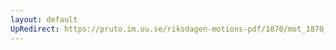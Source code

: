 ```yaml
---
layout: default
UpRedirect: https://pruto.im.uu.se/riksdagen-motions-pdf/1870/mot_1870__ak__15/mot_1870__ak__15-002.pdf
---
```

